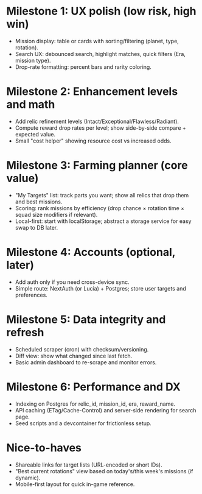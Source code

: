 # Milestone 1: UX polish (low risk, high win)

- Mission display: table or cards with sorting/filtering (planet, type, rotation).
- Search UX: debounced search, highlight matches, quick filters (Era, mission type).
- Drop-rate formatting: percent bars and rarity coloring.

# Milestone 2: Enhancement levels and math

- Add relic refinement levels (Intact/Exceptional/Flawless/Radiant).
- Compute reward drop rates per level; show side-by-side compare + expected value.
- Small "cost helper" showing resource cost vs increased odds.

# Milestone 3: Farming planner (core value)

- "My Targets" list: track parts you want; show all relics that drop them and best missions.
- Scoring: rank missions by efficiency (drop chance × rotation time × squad size modifiers if relevant).
- Local-first: start with localStorage; abstract a storage service for easy swap to DB later.

# Milestone 4: Accounts (optional, later)

- Add auth only if you need cross-device sync.
- Simple route: NextAuth (or Lucia) + Postgres; store user targets and preferences.

# Milestone 5: Data integrity and refresh

- Scheduled scraper (cron) with checksum/versioning.
- Diff view: show what changed since last fetch.
- Basic admin dashboard to re-scrape and monitor errors.

# Milestone 6: Performance and DX

- Indexing on Postgres for relic_id, mission_id, era, reward_name.
- API caching (ETag/Cache-Control) and server-side rendering for search page.
- Seed scripts and a devcontainer for frictionless setup.

# Nice-to-haves

- Shareable links for target lists (URL-encoded or short IDs).
- "Best current rotations" view based on today's/this week's missions (if dynamic).
- Mobile-first layout for quick in-game reference.
